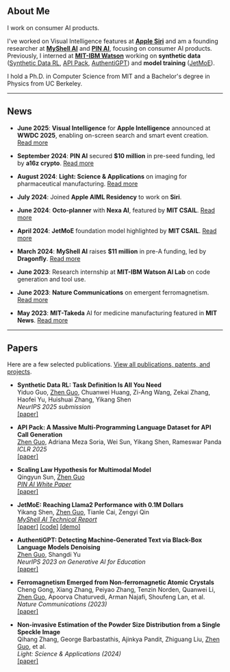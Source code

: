 ## **About Me**

I work on consumer AI products. 

I've worked on Visual Intelligence features at [**Apple Siri**](https://www.apple.com/siri/) and am a founding researcher at [**MyShell AI**](https://myshell.ai/) and [**PIN AI**](https://www.pinai.io/), focusing on consumer AI products. Previously, I interned at [**MIT-IBM Watson**](https://mitibmwatsonailab.mit.edu/) working on **synthetic data** ([Synthetic Data RL](https://arxiv.org/abs/2505.17063), [API Pack](https://arxiv.org/abs/2402.09615), [AuthentiGPT](https://arxiv.org/abs/2311.07700)) and **model training** ([JetMoE](https://arxiv.org/abs/2404.07413)).

I hold a Ph.D. in Computer Science from MIT and a Bachelor's degree in Physics from UC Berkeley.

---
## **News**

- **June 2025**: **Visual Intelligence** for **Apple Intelligence** announced at **WWDC 2025**, enabling on-screen search and smart event creation. [Read more](https://www.apple.com/newsroom/2025/06/apple-intelligence-gets-even-more-powerful-with-new-capabilities-across-apple-devices/)

- **September 2024**: **PIN AI** secured **$10 million** in pre-seed funding, led by **a16z crypto**. [Read more](https://x.com/PINAI_IO/status/1833176031714541651)

- **August 2024**: **Light: Science & Applications** on imaging for pharmaceutical manufacturing. [Read more](https://meche.mit.edu/news-media/accelerating-particle-size-distribution-estimation)
  
- **July 2024**: Joined **Apple AIML Residency** to work on **Siri**.

- **June 2024**: **Octo-planner** with **Nexa AI**, featured by **MIT CSAIL**. [Read more](https://x.com/MIT_CSAIL/status/1806354919731179802)

- **April 2024**: **JetMoE** foundation model highlighted by **MIT CSAIL**. [Read more](https://x.com/MIT_CSAIL/status/1775916496503656679)

- **March 2024**: **MyShell AI** raises **$11 million** in pre-A funding, led by **Dragonfly**. [Read more](https://www.theblock.co/post/285072/web3-ai-platform-myshell-funding)

- **June 2023**: Research internship at **MIT-IBM Watson AI Lab** on code generation and tool use.

- **June 2023**: **Nature Communications** on emergent ferromagnetism. [Read more](https://www.nature.com/articles/s41467-023-39002-6)
  
- **May 2023**: **MIT-Takeda** AI for medicine manufacturing featured in **MIT News**. [Read more](https://news.mit.edu/2023/ai-based-estimator-manufacturing-medicine-0503)

---

## **Papers**

Here are a few selected publications. [View all publications, patents, and projects](./pages/publications.md).

- **Synthetic Data RL: Task Definition Is All You Need**  
  Yiduo Guo, <ins>Zhen Guo</ins>, Chuanwei Huang, Zi-Ang Wang, Zekai Zhang, Haofei Yu, Huishuai Zhang, Yikang Shen  
  *NeurIPS 2025 submission*  
  [[paper]](https://arxiv.org/abs/2505.17063)

- **API Pack: A Massive Multi-Programming Language Dataset for API Call Generation**  
  <ins>Zhen Guo</ins>, Adriana Meza Soria, Wei Sun, Yikang Shen, Rameswar Panda  
  *ICLR 2025*  
  [[paper]](https://arxiv.org/abs/2402.09615)

- **Scaling Law Hypothesis for Multimodal Model**  
  Qingyun Sun, <ins>Zhen Guo</ins>  
  *[PIN AI White Paper](https://www.pinai.io/)*  
  [[paper]](https://arxiv.org/pdf/2409.06754)

- **JetMoE: Reaching Llama2 Performance with 0.1M Dollars**  
  Yikang Shen, <ins>Zhen Guo</ins>, Tianle Cai, Zengyi Qin  
  *[MyShell AI Technical Report](https://myshell.ai/)*  
  [[paper]](https://arxiv.org/abs/2404.07413) [[code]](https://github.com/myshell-ai/JetMoE) [[demo]](https://www.lepton.ai/playground/chat?model=jetmoe-8b-chat)

- **AuthentiGPT: Detecting Machine-Generated Text via Black-Box Language Models Denoising**  
  <ins>Zhen Guo</ins>, Shangdi Yu  
  *NeurIPS 2023 on Generative AI for Education*  
  [[paper]](https://arxiv.org/abs/2311.07700)

- **Ferromagnetism Emerged from Non-ferromagnetic Atomic Crystals**  
  Cheng Gong, Xiang Zhang, Peiyao Zhang, Tenzin Norden, Quanwei Li, <ins>Zhen Guo</ins>, Apoorva Chaturvedi, Arman Najafi, Shoufeng Lan, et al.  
  *Nature Communications (2023)*  
  [[paper]](https://www.nature.com/articles/s41467-023-39002-6)

- **Non-invasive Estimation of the Powder Size Distribution from a Single Speckle Image**  
  Qihang Zhang, George Barbastathis, Ajinkya Pandit, Zhiguang Liu, <ins>Zhen Guo</ins>, et al.  
  *Light: Science & Applications (2024)*  
  [[paper]](https://www.nature.com/articles/s41377-024-01436-y)
